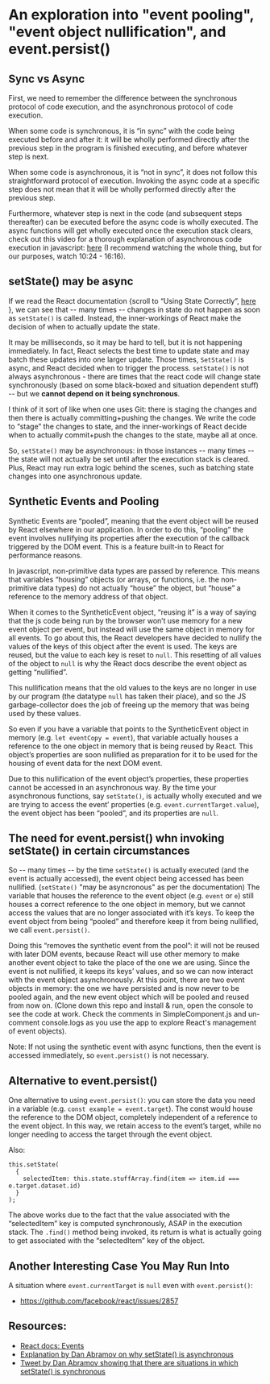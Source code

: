 # An exploration into "event pooling", "event object nullification", and event.persist()


## Sync vs Async

First, we need to remember the difference between the synchronous protocol of code execution, and the asynchronous protocol of code execution.

When some code is synchronous, it is “in sync” with the code being executed before and after it: it will be wholly performed directly after the previous step in the program is finished executing, and before whatever step is next.  

When some code is asynchronous, it is “not in sync”, it does not follow this straightforward protocol of execution. Invoking the async code at a specific step does not mean that it will be wholly performed directly after the previous step.

Furthermore, whatever step is next in the code (and subsequent steps thereafter) can be executed before the async code is wholly executed. The async functions will get wholly executed once the execution stack clears, check out this video for a thorough explanation of asynchronous code execution in javascript: <a href="https://youtu.be/8aGhZQkoFbQ?t=624 ">here</a> (I recommend watching the whole thing, but for our purposes, watch 10:24 - 16:16).

## setState() may be async

If we read the React documentation {scroll to “Using State Correctly”, <a href="https://reactjs.org/docs/state-and-lifecycle.html">here</a> }, we can see that -- many times -- changes in state do not happen as soon as `setState()` is called. Instead, the inner-workings of React make the decision of when to actually update the state.

It may be milliseconds, so it may be hard to tell, but it is not happening immediately. In fact, React selects the best time to update state and may batch these updates into one larger update.  Those times, `SetState()` is async, and React decided when to trigger the process. `setState()` is not always asynchronous - there are times that the react code will change state synchronously (based on some black-boxed and situation dependent stuff) -- but we <b>cannot depend on it being synchronous</b>.

I think of it sort of like when one uses Git: there is staging the changes and then there is actually committing+pushing the changes. We write the code to “stage” the changes to state, and the inner-workings of React decide when to actually commit+push the changes to the state, maybe all at once.

So, `setState()` may be asynchronous: in those instances -- many times -- the state will not actually be set until after the execution stack is cleared. Plus, React may run extra logic behind the scenes, such as batching state changes into one asynchronous update.

## Synthetic Events and Pooling

Synthetic Events are “pooled”, meaning that the event object will be reused by React elsewhere in our application. In order to do this, “pooling” the event involves nullifying its properties after the execution of the callback triggered by the DOM event. This is a feature built-in to React for performance reasons.

In javascript, non-primitive data types are passed by reference. This means that variables “housing” objects (or arrays, or functions, i.e. the non-primitive data types) do not actually “house” the object, but “house” a reference to the memory address of that object.

When it comes to the SyntheticEvent object, “reusing it” is a way of saying that the js code being run by the browser won’t use memory for a new event object per event, but instead will use the same object in memory for all events. To go about this, the React developers have decided to nullify the values of the keys of this object after the event is used. The keys are reused, but the value to each key is reset to `null`. This resetting of all values of the object to `null` is why the React docs describe the event object as getting “nullified”.

This nullification means that the old values to the keys are no longer in use by our program (the datatype `null` has taken their place), and so the JS garbage-collector does the job of freeing up the memory that was being used by these values.

So even if you have a variable that points to the SyntheticEvent object in memory (e.g. `let eventCopy = event`), that variable actually houses a reference to the one object in memory that is being reused by React. This object’s properties are soon nullified as preparation for it to be used for the housing of event data for the next DOM event.

Due to this nullification of the event object’s properties, these properties cannot be accessed in an asynchronous way. By the time your asynchronous functions, say `setState()`, is actually wholly executed and we are trying to access the event’ properties (e.g. `event.currentTarget.value`), the event object has been “pooled”, and its properties are `null`.

## The need for event.persist() whn invoking setState() in certain circumstances

So -- many times -- by the time `setState()` is actually executed (and the event is actually accessed), the event object being accessed has been nullified. (`setState()` "may be asyncronous" as per the documentation) The variable that houses the reference to the event object (e.g. `event` or `e`) still houses a correct reference to the one object in memory, but we cannot access the values that are no longer associated with it’s keys. To keep the event object from being “pooled” and therefore keep it from being nullified, we call `event.persist()`.

Doing this “removes the synthetic event from the pool”: it will not be reused with later DOM events, because React will use other memory to make another event object to take the place of the one we are using. Since the event is not nullified, it keeps its keys’ values, and so we can now interact with the event object asynchronously. At this point, there are two event objects in memory: the one we have persisted and is now never to be pooled again, and the new event object which will be pooled and reused from now on. (Clone down this repo and install & run, open the console to see the code at work. Check the comments in SimpleComponent.js and un-comment console.logs as you use the app to explore React's management of event objects).

Note: If not using the synthetic event with async functions, then the event is accessed immediately, so `event.persist()` is not necessary.

## Alternative to event.persist()

One alternative to using `event.persist()`: you can store the data you need in a variable (e.g. `const example = event.target`). The const would house the reference to the DOM object, completely independent of a reference to the event object. In this way, we retain access to the event’s target, while no longer needing to access the target through the event object.

Also:
```
this.setState(
  {
    selectedItem: this.state.stuffArray.find(item => item.id === e.target.dataset.id)
  }
);
```

The above works due to the fact that the value associated with the “selectedItem” key is computed synchronously, ASAP in the execution stack. The `.find()` method being invoked, its return is what is actually going to get associated with the “selectedItem” key of the object.

## Another Interesting Case You May Run Into

A situation where `event.currentTarget` is `null` even with `event.persist()`:
* https://github.com/facebook/react/issues/2857



## Resources:
* <a href="https://reactjs.org/docs/events.html">React docs: Events</a>
* <a href="https://github.com/facebook/react/issues/11527">Explanation by Dan Abramov on why setState() is asynchronous</a>
* <a href="https://twitter.com/dan_abramov/status/959507572951797761?lang=en">Tweet by Dan Abramov showing that there are situations in which setState() is synchronous</a>
